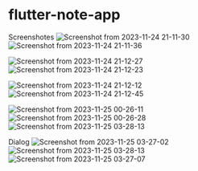 # flutter-note-app
Screenshotes
![Screenshot from 2023-11-24 21-11-30](https://github.com/jCool10/flutter-note-app/assets/73897430/bac2a790-2f79-483f-87b2-afa806c03d6a)
![Screenshot from 2023-11-24 21-11-36](https://github.com/jCool10/flutter-note-app/assets/73897430/e944564b-6785-4987-a997-725d9d4e693a)

![Screenshot from 2023-11-24 21-12-27](https://github.com/jCool10/flutter-note-app/assets/73897430/e04c1ea6-918f-49e6-bbdf-c7cc9fdf6ef9)
![Screenshot from 2023-11-24 21-12-23](https://github.com/jCool10/flutter-note-app/assets/73897430/353fc5d3-bed4-4e5e-998f-2afd59a0a1df)

![Screenshot from 2023-11-24 21-12-12](https://github.com/jCool10/flutter-note-app/assets/73897430/ea1b134c-5cf1-48ce-866c-f653d54a22dc)
![Screenshot from 2023-11-24 21-12-45](https://github.com/jCool10/flutter-note-app/assets/73897430/a563c091-c458-400c-9541-2af449ce3c18)

![Screenshot from 2023-11-25 00-26-11](https://github.com/jCool10/flutter-note-app/assets/73897430/92d5fb76-e555-4329-8055-3c301388769d)
![Screenshot from 2023-11-25 00-26-28](https://github.com/jCool10/flutter-note-app/assets/73897430/e15b4cd5-bad8-4c9d-a9d7-b7998a3c3448)
![Screenshot from 2023-11-25 03-28-13](https://github.com/jCool10/flutter-note-app/assets/73897430/6518681c-6b59-4cfb-aa24-eee9ae1f3814)

Dialog
![Screenshot from 2023-11-25 03-27-02](https://github.com/jCool10/flutter-note-app/assets/73897430/799f373b-f932-4c40-bbd7-10f0ee1154cb)
![Screenshot from 2023-11-25 03-28-13](https://github.com/jCool10/flutter-note-app/assets/73897430/e3161e8e-882c-4d41-9b66-6ab8cfb29567)
![Screenshot from 2023-11-25 03-27-07](https://github.com/jCool10/flutter-note-app/assets/73897430/bc21df27-b790-4e4a-ab2d-90d5e25c6eec)




